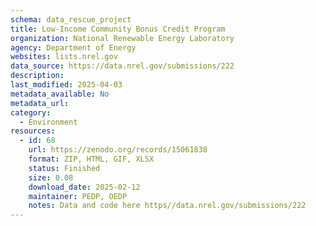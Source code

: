 ```yaml
---
schema: data_rescue_project 
title: Low-Income Community Bonus Credit Program
organization: National Renewable Energy Laboratory
agency: Department of Energy
websites: lists.nrel.gov
data_source: https://data.nrel.gov/submissions/222
description: 
last_modified: 2025-04-03
metadata_available: No
metadata_url: 
category:
  - Environment
resources:
  - id: 68
    url: https://zenodo.org/records/15061838
    format: ZIP, HTML, GIF, XLSX
    status: Finished
    size: 0.08
    download_date: 2025-02-12
    maintainer: PEDP, OEDP
    notes: Data and code here https//data.nrel.gov/submissions/222
---
```

